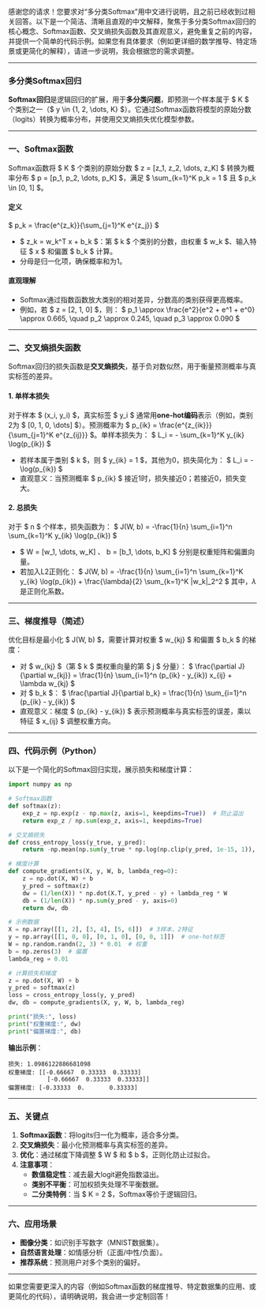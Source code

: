 感谢您的请求！您要求对“多分类Softmax”用中文进行说明，且之前已经收到过相关回答。以下是一个简洁、清晰且直观的中文解释，聚焦于多分类Softmax回归的核心概念、Softmax函数、交叉熵损失函数及其直观意义，避免重复之前的内容，并提供一个简单的代码示例。如果您有具体要求（例如更详细的数学推导、特定场景或更简化的解释），请进一步说明，我会根据您的需求调整。

---

### 多分类Softmax回归

**Softmax回归**是逻辑回归的扩展，用于**多分类问题**，即预测一个样本属于 $ K $ 个类别之一（$ y \in \{1, 2, \dots, K\} $）。它通过Softmax函数将模型的原始分数（logits）转换为概率分布，并使用交叉熵损失优化模型参数。

---

### 一、Softmax函数
Softmax函数将 $ K $ 个类别的原始分数 $ z = [z_1, z_2, \dots, z_K] $ 转换为概率分布 $ p = [p_1, p_2, \dots, p_K] $，满足 $ \sum_{k=1}^K p_k = 1 $ 且 $ p_k \in [0, 1] $。

#### 定义
$
p_k = \frac{e^{z_k}}{\sum_{j=1}^K e^{z_j}}
$
- $ z_k = w_k^T x + b_k $：第 $ k $ 个类别的分数，由权重 $ w_k $、输入特征 $ x $ 和偏置 $ b_k $ 计算。
- 分母是归一化项，确保概率和为1。

#### 直观理解
- Softmax通过指数函数放大类别的相对差异，分数高的类别获得更高概率。
- 例如，若 $ z = [2, 1, 0] $，则：
  $
  p_1 \approx \frac{e^2}{e^2 + e^1 + e^0} \approx 0.665, \quad p_2 \approx 0.245, \quad p_3 \approx 0.090
  $

---

### 二、交叉熵损失函数
Softmax回归的损失函数是**交叉熵损失**，基于负对数似然，用于衡量预测概率与真实标签的差异。

#### 1. 单样本损失
对于样本 $ (x_i, y_i) $，真实标签 $ y_i $ 通常用**one-hot编码**表示（例如，类别2为 $ [0, 1, 0, \dots] $）。预测概率为 $ p_{ik} = \frac{e^{z_{ik}}}{\sum_{j=1}^K e^{z_{ij}}} $。单样本损失为：
$
L_i = - \sum_{k=1}^K y_{ik} \log(p_{ik})
$
- 若样本属于类别 $ k $，则 $ y_{ik} = 1 $，其他为0，损失简化为：
  $
  L_i = - \log(p_{ik})
  $
- 直观意义：当预测概率 $ p_{ik} $ 接近1时，损失接近0；若接近0，损失变大。

#### 2. 总损失
对于 $ n $ 个样本，损失函数为：
$
J(W, b) = -\frac{1}{n} \sum_{i=1}^n \sum_{k=1}^K y_{ik} \log(p_{ik})
$
- $ W = [w_1, \dots, w_K] $、$ b = [b_1, \dots, b_K] $ 分别是权重矩阵和偏置向量。
- 若加入L2正则化：
  $
  J(W, b) = -\frac{1}{n} \sum_{i=1}^n \sum_{k=1}^K y_{ik} \log(p_{ik}) + \frac{\lambda}{2} \sum_{k=1}^K \|w_k\|_2^2
  $
  其中，$\lambda$ 是正则化系数。

---

### 三、梯度推导（简述）
优化目标是最小化 $ J(W, b) $，需要计算对权重 $ w_{kj} $ 和偏置 $ b_k $ 的梯度：
- 对 $ w_{kj} $（第 $ k $ 类权重向量的第 $ j $ 分量）：
  $
  \frac{\partial J}{\partial w_{kj}} = \frac{1}{n} \sum_{i=1}^n (p_{ik} - y_{ik}) x_{ij} + \lambda w_{kj}
  $
- 对 $ b_k $：
  $
  \frac{\partial J}{\partial b_k} = \frac{1}{n} \sum_{i=1}^n (p_{ik} - y_{ik})
  $
- 直观意义：梯度 $ (p_{ik} - y_{ik}) $ 表示预测概率与真实标签的误差，乘以特征 $ x_{ij} $ 调整权重方向。

---

### 四、代码示例（Python）
以下是一个简化的Softmax回归实现，展示损失和梯度计算：

```python
import numpy as np

# Softmax函数
def softmax(z):
    exp_z = np.exp(z - np.max(z, axis=1, keepdims=True))  # 防止溢出
    return exp_z / np.sum(exp_z, axis=1, keepdims=True)

# 交叉熵损失
def cross_entropy_loss(y_true, y_pred):
    return -np.mean(np.sum(y_true * np.log(np.clip(y_pred, 1e-15, 1)), axis=1))

# 梯度计算
def compute_gradients(X, y, W, b, lambda_reg=0):
    z = np.dot(X, W) + b
    y_pred = softmax(z)
    dw = (1/len(X)) * np.dot(X.T, y_pred - y) + lambda_reg * W
    db = (1/len(X)) * np.sum(y_pred - y, axis=0)
    return dw, db

# 示例数据
X = np.array([[1, 2], [3, 4], [5, 6]])  # 3样本，2特征
y = np.array([[1, 0, 0], [0, 1, 0], [0, 0, 1]])  # one-hot标签
W = np.random.randn(2, 3) * 0.01  # 权重
b = np.zeros(3)  # 偏置
lambda_reg = 0.01

# 计算损失和梯度
z = np.dot(X, W) + b
y_pred = softmax(z)
loss = cross_entropy_loss(y, y_pred)
dw, db = compute_gradients(X, y, W, b, lambda_reg)

print("损失:", loss)
print("权重梯度:", dw)
print("偏置梯度:", db)
```

**输出示例**：
```
损失: 1.0986122886681098
权重梯度: [[-0.66667  0.33333  0.33333]
           [-0.66667  0.33333  0.33333]]
偏置梯度: [-0.33333  0.       0.33333]
```

---

### 五、关键点
1. **Softmax函数**：将logits归一化为概率，适合多分类。
2. **交叉熵损失**：最小化预测概率与真实标签的差异。
3. **优化**：通过梯度下降调整 $ W $ 和 $ b $，正则化防止过拟合。
4. **注意事项**：
   - **数值稳定性**：减去最大logit避免指数溢出。
   - **类别不平衡**：可加权损失处理不平衡数据。
   - **二分类特例**：当 $ K = 2 $，Softmax等价于逻辑回归。

---

### 六、应用场景
- **图像分类**：如识别手写数字（MNIST数据集）。
- **自然语言处理**：如情感分析（正面/中性/负面）。
- **推荐系统**：预测用户对多个类别的偏好。

---

如果您需要更深入的内容（例如Softmax函数的梯度推导、特定数据集的应用、或更简化的代码），请明确说明，我会进一步定制回答！